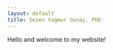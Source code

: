 ```yaml
---
layout: default
title: Sezen Yagmur Gunay, PhD
---
```


<div class="blurb">
<p>
    Hello and welcome to my website!  
 </p>
